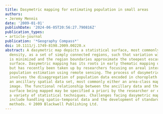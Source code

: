 ```yaml
---
title: Dasymetric mapping for estimating population in small areas
authors:
- Jeremy Mennis
date: '2009-01-01'
publishDate: '2024-06-05T20:56:27.790816Z'
publication_types:
- article-journal
publication: '*Geography Compass*'
doi: 10.1111/j.1749-8198.2009.00220.x
abstract: A dasymetric map depicts a statistical surface, most commonly population
  density, as a set of simply connected regions, such that variation within each region
  is minimized and the region boundaries approximate the steepest escarpments of the
  surface. Dasymetric mapping has its roots in early thematic mapping of population,
  but has recently been taken up by researchers focusing on areal interpolation and
  population estimation using remote sensing. The process of dasymetric mapping typically
  involves the disaggregation of population data encoded in choropleth map form using
  an ancillary spatial data set, most commonly either an area-class map or satellite
  image. The functional relationship between the ancillary data and the statistical
  surface being mapped may be specified a priori by the researcher or estimated using
  a variety of statistical techniques. Challenges facing dasymetric mapping research
  include handling spatio-temporal data and the development of standardized and accessible
  methods. © 2009 Blackwell Publishing Ltd.
---
```

